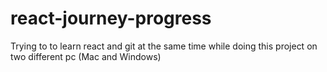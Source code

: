 # react-journey-progress
Trying to to learn react and git at the same time while doing this project on two different pc (Mac and Windows)
